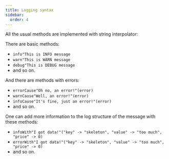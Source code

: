 ```yaml
---
title: Logging syntax
sidebar:
  order: 4
---
```


All the usual methods are implemented with string interpolator:

There are basic methods:

- `info"This is INFO message`
- `warn"This is WARN message`
- `debug"This is DEBUG message`
- and so on.

And there are methods with errors:

- `errorCause"Oh no, an error!"(error)`
- `warnCause"Well, an error!"(error)`
- `infoCause"It's fine, just an error!"(error)`
- and so on.

One can add more information to the log structure of the message with these methods:

- `infoWith"I got data!"("key" -> "skeleton", "value" -> "too much", "price" -> 0)`
- `errorWith"I got data!"("key" -> "skeleton", "value" -> "too much", "price" -> 0)`
- and so on.
